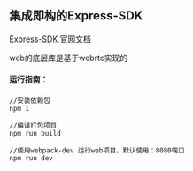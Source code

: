 ## 集成即构的Express-SDK

[Express-SDK 官网文档](https://doc-zh.zego.im/zh/693.html)

web的底层库是基于webrtc实现的

#### 运行指南：

```
//安装依赖包
npm i

//编译打包项目
npm run build

//使用webpack-dev 运行web项目，默认使用：8080端口
npm run dev

```